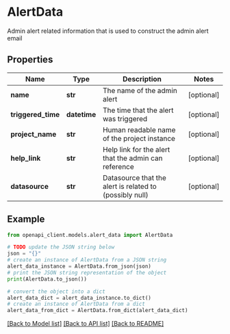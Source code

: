 # AlertData

Admin alert related information that is used to construct the admin alert email

## Properties

Name | Type | Description | Notes
------------ | ------------- | ------------- | -------------
**name** | **str** | The name of the admin alert | [optional] 
**triggered_time** | **datetime** | The time that the alert was triggered | [optional] 
**project_name** | **str** | Human readable name of the project instance | [optional] 
**help_link** | **str** | Help link for the alert that the admin can reference | [optional] 
**datasource** | **str** | Datasource that the alert is related to (possibly null) | [optional] 

## Example

```python
from openapi_client.models.alert_data import AlertData

# TODO update the JSON string below
json = "{}"
# create an instance of AlertData from a JSON string
alert_data_instance = AlertData.from_json(json)
# print the JSON string representation of the object
print(AlertData.to_json())

# convert the object into a dict
alert_data_dict = alert_data_instance.to_dict()
# create an instance of AlertData from a dict
alert_data_from_dict = AlertData.from_dict(alert_data_dict)
```
[[Back to Model list]](../README.md#documentation-for-models) [[Back to API list]](../README.md#documentation-for-api-endpoints) [[Back to README]](../README.md)


